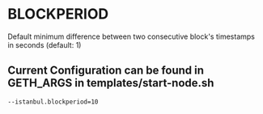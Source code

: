 # BLOCKPERIOD

Default minimum difference between two consecutive block's timestamps in seconds (default: 1)

## Current Configuration can be found in GETH_ARGS in templates/start-node.sh 
    --istanbul.blockperiod=10
